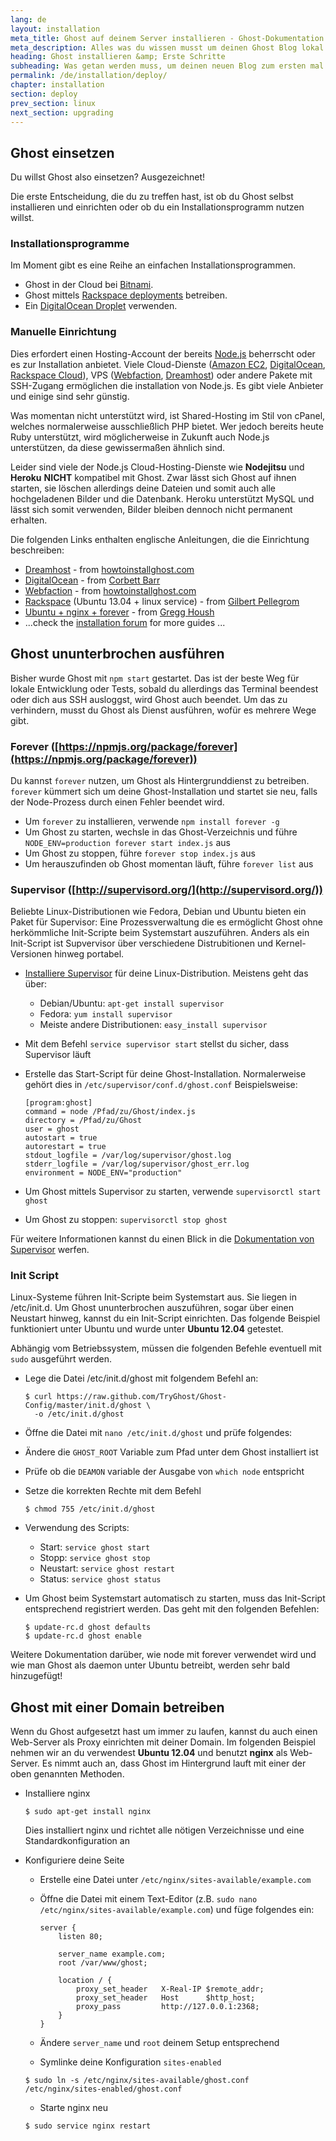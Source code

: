 ```yaml
---
lang: de
layout: installation
meta_title: Ghost auf deinem Server installieren - Ghost-Dokumentation
meta_description: Alles was du wissen musst um deinen Ghost Blog lokal oder auf deinem Server starten zu können.
heading: Ghost installieren &amp; Erste Schritte
subheading: Was getan werden muss, um deinen neuen Blog zum ersten mal einzurichten.
permalink: /de/installation/deploy/
chapter: installation
section: deploy
prev_section: linux
next_section: upgrading
---
```


## Ghost einsetzen

Du willst Ghost also einsetzen? Ausgezeichnet!

Die erste Entscheidung, die du zu treffen hast, ist ob du Ghost selbst installieren und einrichten oder ob du ein Installationsprogramm nutzen willst.

### Installationsprogramme

Im Moment gibt es eine Reihe an einfachen Installationsprogrammen.

* Ghost in der Cloud bei [Bitnami](http://wiki.bitnami.com/Applications/BitNami_Ghost).
* Ghost mittels [Rackspace deployments](http://developer.rackspace.com/blog/launch-ghost-with-rackspace-deployments.html) betreiben.
* Ein [DigitalOcean Droplet](https://www.digitalocean.com/community/articles/how-to-use-the-digitalocean-ghost-application) verwenden.

### Manuelle Einrichtung

Dies erfordert einen Hosting-Account der bereits [Node.js](http://nodejs.org) beherrscht oder es zur Installation anbietet. Viele Cloud-Dienste ([Amazon EC2](http://aws.amazon.com/ec2/), [DigitalOcean](http://www.digitalocean.com), [Rackspace Cloud](http://www.rackspace.com/cloud/)), VPS ([Webfaction](https://www.webfaction.com/), [Dreamhost](http://www.dreamhost.com/servers/vps/)) oder andere Pakete mit SSH-Zugang ermöglichen die installation von Node.js. Es gibt viele Anbieter und einige sind sehr günstig.

Was momentan nicht unterstützt wird, ist Shared-Hosting im Stil von cPanel, welches normalerweise ausschließlich PHP bietet. Wer jedoch bereits heute Ruby unterstützt, wird möglicherweise in Zukunft auch Node.js unterstützen, da diese gewissermaßen ähnlich sind.

Leider sind viele der Node.js Cloud-Hosting-Dienste wie **Nodejitsu** und **Heroku**  **NICHT** kompatibel mit Ghost. Zwar lässt sich Ghost auf ihnen starten, sie löschen allerdings deine Dateien und somit auch alle hochgeladenen Bilder und die Datenbank. Heroku unterstützt MySQL und lässt sich somit verwenden, Bilder bleiben dennoch nicht permanent erhalten.

Die folgenden Links enthalten englische Anleitungen, die die Einrichtung beschreiben:

*   [Dreamhost](http://www.howtoinstallghost.com/how-to-install-ghost-on-dreamhost/) - from [howtoinstallghost.com](http://howtoinstallghost.com)
*   [DigitalOcean](http://ghosted.co/install-ghost-digitalocean/) - from [Corbett Barr](http://ghosted.co)
*   [Webfaction](http://www.howtoinstallghost.com/how-to-install-ghost-on-webfaction-hosting/) - from [howtoinstallghost.com](http://howtoinstallghost.com)
*   [Rackspace](http://ghost.pellegrom.me/installing-ghost-on-ubuntu/) (Ubuntu 13.04 + linux service) - from [Gilbert Pellegrom](http://ghost.pellegrom.me/)
*   [Ubuntu + nginx + forever](http://0v.org/installing-ghost-on-ubuntu-nginx-and-mysql/) - from [Gregg Housh](http://0v.org/)
*   ...check the [installation forum](https://en.ghost.org/forum/installation) for more guides ...

## Ghost ununterbrochen ausführen


Bisher wurde Ghost mit `npm start` gestartet. Das ist der beste Weg für lokale Entwicklung oder Tests, sobald du allerdings das Terminal beendest oder dich aus SSH ausloggst, wird Ghost auch beendet. Um das zu verhindern, musst du Ghost als Dienst ausführen, wofür es mehrere Wege gibt.

### Forever ([https://npmjs.org/package/forever](https://npmjs.org/package/forever))

Du kannst `forever` nutzen, um Ghost als Hintergrunddienst zu betreiben. `forever` kümmert sich um deine Ghost-Installation und startet sie neu, falls der Node-Prozess durch einen Fehler beendet wird.

* Um `forever` zu installieren, verwende `npm install forever -g`
* Um Ghost zu starten, wechsle in das Ghost-Verzeichnis und führe `NODE_ENV=production forever start index.js` aus
* Um Ghost zu stoppen, führe `forever stop index.js` aus
* Um herauszufinden ob Ghost momentan läuft, führe `forever list` aus

### Supervisor ([http://supervisord.org/](http://supervisord.org/))

Beliebte Linux-Distributionen wie Fedora, Debian und Ubuntu bieten ein Paket für Supervisor: Eine Prozessverwaltung die es ermöglicht Ghost ohne herkömmliche Init-Scripte beim Systemstart auszuführen. Anders als ein Init-Script ist Supvervisor über verschiedene Distrubitionen und Kernel-Versionen hinweg portabel.

*   [Installiere Supervisor](http://supervisord.org/installing.html) für deine Linux-Distribution. Meistens geht das über:
    *   Debian/Ubuntu: `apt-get install supervisor`
    *   Fedora: `yum install supervisor`
    *   Meiste andere Distributionen: `easy_install supervisor`
*   Mit dem Befehl `service supervisor start` stellst du sicher, dass Supervisor läuft
*   Erstelle das Start-Script für deine Ghost-Installation. Normalerweise gehört dies in `/etc/supervisor/conf.d/ghost.conf` Beispielsweise:

    ```
    [program:ghost]
    command = node /Pfad/zu/Ghost/index.js
    directory = /Pfad/zu/Ghost
    user = ghost
    autostart = true
    autorestart = true
    stdout_logfile = /var/log/supervisor/ghost.log
    stderr_logfile = /var/log/supervisor/ghost_err.log
    environment = NODE_ENV="production"
    ```

*   Um Ghost mittels Supervisor zu starten, verwende `supervisorctl start ghost`
*   Um Ghost zu stoppen: `supervisorctl stop ghost`

Für weitere Informationen kannst du einen Blick in die [Dokumentation von Supervisor](http://supervisord.org) werfen.

### Init Script

Linux-Systeme führen Init-Scripte beim Systemstart aus. Sie liegen in /etc/init.d. Um Ghost ununterbrochen auszuführen, sogar über einen Neustart hinweg, kannst du ein Init-Script einrichten. Das folgende Beispiel funktioniert unter Ubuntu und wurde unter **Ubuntu 12.04** getestet.

<span class="note">Abhängig vom Betriebssystem, müssen die folgenden Befehle eventuell mit `sudo` ausgeführt werden.</span>

*   Lege die Datei /etc/init.d/ghost mit folgendem Befehl an:

    ```
    $ curl https://raw.github.com/TryGhost/Ghost-Config/master/init.d/ghost \
      -o /etc/init.d/ghost
    ```

*   Öffne die Datei mit `nano /etc/init.d/ghost` und prüfe folgendes:
*   Ändere die `GHOST_ROOT` Variable zum Pfad unter dem Ghost installiert ist
*   Prüfe ob die `DEAMON` variable der Ausgabe von `which node` entspricht
*   Setze die korrekten Rechte mit dem Befehl

    ```
    $ chmod 755 /etc/init.d/ghost
    ```

*   Verwendung des Scripts:

    *   Start: `service ghost start`
    *   Stopp: `service ghost stop`
    *   Neustart: `service ghost restart`
    *   Status: `service ghost status`

*   Um Ghost beim Systemstart automatisch zu starten, muss das Init-Script entsprechend registriert werden. 
    Das geht mit den folgenden Befehlen:

    ```
    $ update-rc.d ghost defaults
    $ update-rc.d ghost enable
    ```

Weitere Dokumentation darüber, wie node mit forever verwendet wird und wie man Ghost als daemon unter Ubuntu betreibt, werden sehr bald hinzugefügt!

## Ghost mit einer Domain betreiben

Wenn du Ghost aufgesetzt hast um immer zu laufen, kannst du auch einen Web-Server als Proxy einrichten mit deiner Domain.
Im folgenden Beispiel nehmen wir an du verwendest **Ubuntu 12.04** und benutzt **nginx** als Web-Server.
Es nimmt auch an, dass Ghost im Hintergrund lauft mit einer der oben genannten Methoden.

*   Installiere nginx

    ```
    $ sudo apt-get install nginx
    ```
    <span class="note">Dies installiert nginx und richtet alle nötigen Verzeichnisse und eine Standardkonfiguration an</span>

*   Konfiguriere deine Seite

    *   Erstelle eine Datei unter `/etc/nginx/sites-available/example.com`
    *   Öffne die Datei mit einem Text-Editor (z.B. `sudo nano /etc/nginx/sites-available/example.com`)
        und füge folgendes ein:

        ```
        server {
            listen 80;

            server_name example.com;
            root /var/www/ghost;

            location / {
                proxy_set_header   X-Real-IP $remote_addr;
                proxy_set_header   Host      $http_host;
                proxy_pass         http://127.0.0.1:2368;
            }
        }

        ```
    *   Ändere `server_name` und `root` deinem Setup entsprechend
    *   Symlinke deine Konfiguration `sites-enabled`

    ```
    $ sudo ln -s /etc/nginx/sites-available/ghost.conf /etc/nginx/sites-enabled/ghost.conf
    ```
    *   Starte nginx neu

    ```
    $ sudo service nginx restart
    ```

